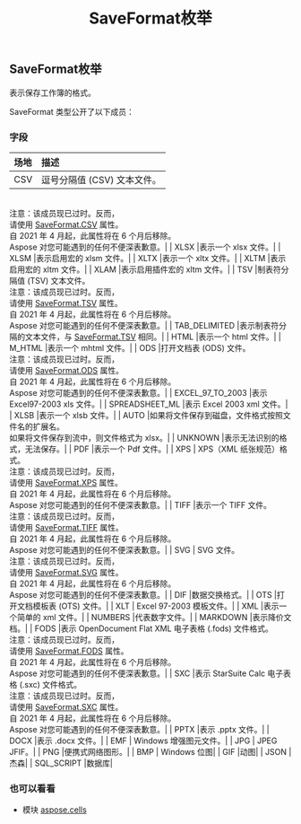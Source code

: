 ﻿---
title: SaveFormat枚举
second_title: Aspose.Cells for Python via .NET API 参考资料
description:
type: docs
weight: 2450
url: /zh/python-net/aspose.cells/saveformat/
is_root: false
---
##  SaveFormat枚举
表示保存工作簿的格式。



SaveFormat 类型公开了以下成员：

### 字段
|场地|描述|
| :- | :- |
| CSV |逗号分隔值 (CSV) 文本文件。<br/>注意：该成员现已过时。反而，<br/>请使用 [SaveFormat.CSV](/cells/zh/python-net/aspose.cells/saveformat#CSV) 属性。<br/>自 2021 年 4 月起，此属性将在 6 个月后移除。<br/> Aspose 对您可能遇到的任何不便深表歉意。|
| XLSX |表示一个 xlsx 文件。|
| XLSM |表示启用宏的 xlsm 文件。|
| XLTX |表示一个 xltx 文件。|
| XLTM |表示启用宏的 xltm 文件。|
| XLAM |表示启用插件宏的 xltm 文件。|
| TSV |制表符分隔值 (TSV) 文本文件。<br/>注意：该成员现已过时。反而，<br/>请使用 [SaveFormat.TSV](/cells/zh/python-net/aspose.cells/saveformat#TSV) 属性。<br/>自 2021 年 4 月起，此属性将在 6 个月后移除。<br/> Aspose 对您可能遇到的任何不便深表歉意。|
| TAB_DELIMITED |表示制表符分隔的文本文件，与 [SaveFormat.TSV](/cells/zh/python-net/aspose.cells/saveformat#TSV) 相同。|
| HTML |表示一个 html 文件。|
| M_HTML |表示一个 mhtml 文件。|
| ODS |打开文档表 (ODS) 文件。<br/>注意：该成员现已过时。反而，<br/>请使用 [SaveFormat.ODS](/cells/zh/python-net/aspose.cells/saveformat#ODS) 属性。<br/>自 2021 年 4 月起，此属性将在 6 个月后移除。<br/> Aspose 对您可能遇到的任何不便深表歉意。|
| EXCEL_97_TO_2003 |表示 Excel97-2003 xls 文件。|
| SPREADSHEET_ML |表示 Excel 2003 xml 文件。|
| XLSB |表示一个 xlsb 文件。|
| AUTO |如果将文件保存到磁盘，文件格式按照文件名的扩展名。<br/>如果将文件保存到流中，则文件格式为 xlsx。|
| UNKNOWN |表示无法识别的格式，无法保存。|
| PDF |表示一个 Pdf 文件。|
| XPS | XPS（XML 纸张规范）格式。<br/>注意：该成员现已过时。反而，<br/>请使用 [SaveFormat.XPS](/cells/zh/python-net/aspose.cells/saveformat#XPS) 属性。<br/>自 2021 年 4 月起，此属性将在 6 个月后移除。<br/> Aspose 对您可能遇到的任何不便深表歉意。|
| TIFF |表示一个 TIFF 文件。<br/>注意：该成员现已过时。反而，<br/>请使用 [SaveFormat.TIFF](/cells/zh/python-net/aspose.cells/saveformat#TIFF) 属性。<br/>自 2021 年 4 月起，此属性将在 6 个月后移除。<br/> Aspose 对您可能遇到的任何不便深表歉意。|
| SVG | SVG 文件。<br/>注意：该成员现已过时。反而，<br/>请使用 [SaveFormat.SVG](/cells/zh/python-net/aspose.cells/saveformat#SVG) 属性。<br/>自 2021 年 4 月起，此属性将在 6 个月后移除。<br/> Aspose 对您可能遇到的任何不便深表歉意。|
| DIF |数据交换格式。|
| OTS |打开文档模板表 (OTS) 文件。|
| XLT | Excel 97-2003 模板文件。|
| XML |表示一个简单的 xml 文件。|
| NUMBERS |代表数字文件。|
| MARKDOWN |表示降价文档。|
| FODS |表示 OpenDocument Flat XML 电子表格 (.fods) 文件格式。<br/>注意：该成员现已过时。反而，<br/>请使用 [SaveFormat.FODS](/cells/zh/python-net/aspose.cells/saveformat#FODS) 属性。<br/>自 2021 年 4 月起，此属性将在 6 个月后移除。<br/> Aspose 对您可能遇到的任何不便深表歉意。|
| SXC |表示 StarSuite Calc 电子表格 (.sxc) 文件格式。<br/>注意：该成员现已过时。反而，<br/>请使用 [SaveFormat.SXC](/cells/zh/python-net/aspose.cells/saveformat#SXC) 属性。<br/>自 2021 年 4 月起，此属性将在 6 个月后移除。<br/> Aspose 对您可能遇到的任何不便深表歉意。|
| PPTX |表示 .pptx 文件。|
| DOCX |表示 .docx 文件。|
| EMF | Windows 增强图元文件。|
| JPG | JPEG JFIF。|
| PNG |便携式网络图形。|
| BMP | Windows 位图|
| GIF |动图|
| JSON |杰森|
| SQL_SCRIPT |数据库|



### 也可以看看
* 模块 [aspose.cells](..)
